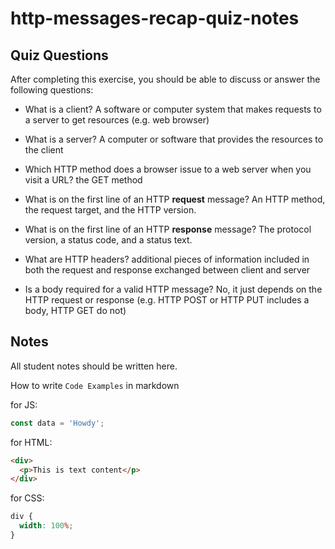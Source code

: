 # http-messages-recap-quiz-notes

## Quiz Questions

After completing this exercise, you should be able to discuss or answer the following questions:

- What is a client?
  A software or computer system that makes requests to a server to get resources (e.g. web browser)

- What is a server?
  A computer or software that provides the resources to the client

- Which HTTP method does a browser issue to a web server when you visit a URL?
  the GET method

- What is on the first line of an HTTP **request** message?
  An HTTP method, the request target, and the HTTP version.

- What is on the first line of an HTTP **response** message?
  The protocol version, a status code, and a status text.

- What are HTTP headers?
  additional pieces of information included in both the request and response exchanged between client and server

- Is a body required for a valid HTTP message?
  No, it just depends on the HTTP request or response (e.g. HTTP POST or HTTP PUT includes a body, HTTP GET do not)

## Notes

All student notes should be written here.

How to write `Code Examples` in markdown

for JS:

```javascript
const data = 'Howdy';
```

for HTML:

```html
<div>
  <p>This is text content</p>
</div>
```

for CSS:

```css
div {
  width: 100%;
}
```
